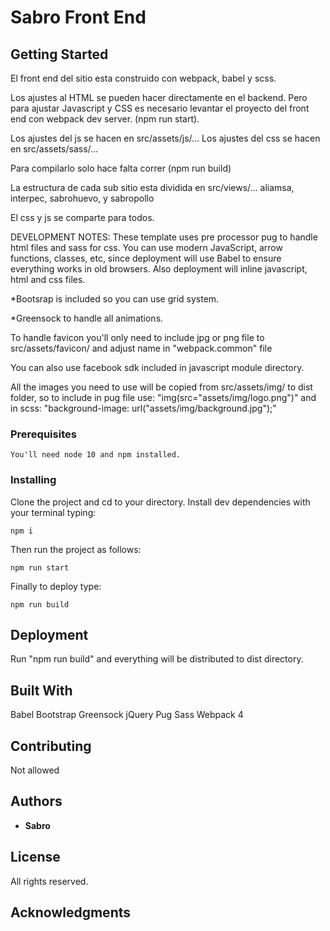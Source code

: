 # Sabro Front End



## Getting Started

El front end del sitio esta construido con webpack, babel y scss. 

Los ajustes al HTML se pueden hacer directamente en el backend. Pero para ajustar Javascript y CSS es necesario levantar el proyecto del front end con webpack dev server. (npm run start).

Los ajustes del js se hacen en src/assets/js/...
Los ajustes del css se hacen en src/assets/sass/...

Para compilarlo solo hace falta correr (npm run build)


La estructura de cada sub sitio esta dividida en src/views/... aliamsa, interpec, sabrohuevo, y sabropollo

El css y js se comparte para todos. 


DEVELOPMENT NOTES:
These template uses pre processor pug to handle html files and sass for css. You can use modern JavaScript, arrow functions, classes, etc, since deployment will use Babel to ensure everything works in old browsers. Also deployment will inline javascript, html and css files. 

*Bootsrap is included so you can use grid system.

*Greensock to handle all animations.

To handle favicon you'll only need to include jpg or png file to src/assets/favicon/ and adjust name in "webpack.common" file

You can also use facebook sdk included in javascript module directory.

All the images you need to use will be copied from src/assets/img/ to dist folder, so to include in pug file use: "img(src="assets/img/logo.png")" and in scss: "background-image: url("assets/img/background.jpg");"

### Prerequisites


```
You'll need node 10 and npm installed.

```

### Installing

Clone the project and cd to your directory. Install dev dependencies with your terminal typing:

```
npm i
```

Then run the project as follows:

```
npm run start
```

Finally to deploy type:

```
npm run build
```




## Deployment

Run "npm run build" and everything will be distributed to dist directory. 

## Built With

Babel 
Bootstrap 
Greensock
jQuery
Pug
Sass
Webpack 4

## Contributing

Not allowed 


## Authors

* **Sabro** 


## License

All rights reserved.

## Acknowledgments


